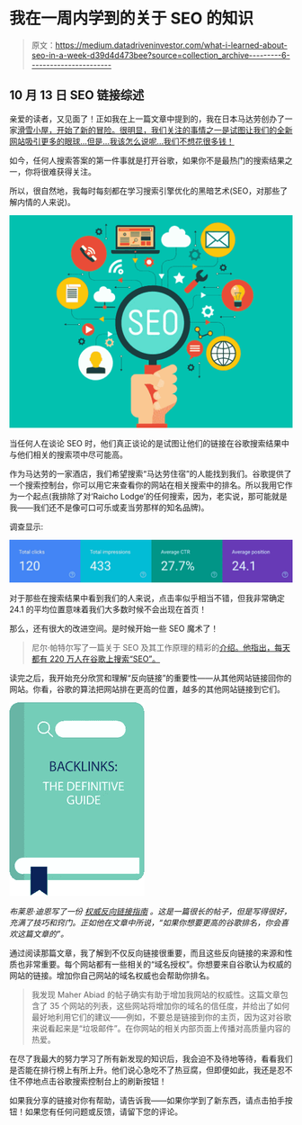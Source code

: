 # 我在一周内学到的关于 SEO 的知识

> 原文：<https://medium.datadriveninvestor.com/what-i-learned-about-seo-in-a-week-d39d4d473bee?source=collection_archive---------6----------------------->

## 10 月 13 日 SEO 链接综述

亲爱的读者，又见面了！正如我在上一篇文章中提到的，我在日本马达劳创办了一家[滑雪小屋，开始了新的冒险。很明显，我们关注的事情之一是试图让我们的全新网站吸引更多的眼球…但是…我该怎么说呢…我们不想花很多钱！](https://www.raicho-lodge.com/our-story)

如今，任何人搜索答案的第一件事就是打开谷歌，如果你不是最热门的搜索结果之一，你将很难获得关注。

所以，很自然地，我每时每刻都在学习搜索引擎优化的黑暗艺术(SEO，对那些了解内情的人来说)。

![](img/a169c5b301576d78cc623fe3ec22f782.png)

当任何人在谈论 SEO 时，他们真正谈论的是试图让他们的链接在谷歌搜索结果中与他们相关的搜索项中尽可能高。

作为马达劳的一家酒店，我们希望搜索“马达劳住宿”的人能找到我们。谷歌提供了一个搜索控制台，你可以用它来查看你的网站在相关搜索中的排名。所以我用它作为一个起点(我排除了对‘Raicho Lodge’的任何搜索，因为，老实说，那可能就是我——我们还不是像可口可乐或麦当劳那样的知名品牌)。

调查显示:

![](img/0924ef0df4f17e9aac57796e5503d944.png)

对于那些在搜索结果中看到我们的人来说，点击率似乎相当不错，但我非常确定 24.1 的平均位置意味着我们大多数时候不会出现在首页！

那么，还有很大的改进空间。是时候开始一些 SEO 魔术了！

> 尼尔·帕特尔写了一篇关于 SEO 及其工作原理的精彩的[介绍。他指出，每天都有 220 万人在谷歌上搜索“SEO”。](https://neilpatel.com/what-is-seo/)

读完之后，我开始充分欣赏和理解“反向链接”的重要性——从其他网站链接回你的网站。你看，谷歌的算法把网站排在更高的位置，越多的其他网站链接到它们。

[![](img/de2b134b058a8f937d45435a3e2c28d5.png)](https://backlinko.com/backlinks-guide)

*布莱恩·迪恩写了一份* [*权威反向链接指南*](https://backlinko.com/backlinks-guide) *。这是一篇很长的帖子，但是写得很好，充满了技巧和窍门。正如他在文章中所说，“如果你想要更高的谷歌排名，你会喜欢这篇文章的”。*

通过阅读那篇文章，我了解到不仅反向链接很重要，而且这些反向链接的来源和性质也非常重要。每个网站都有一些相关的“域名授权”。你想要来自谷歌认为权威的网站的链接。增加你自己网站的域名权威也会帮助你排名。

> 我发现 Maher Abiad 的帖子确实有助于增加我网站的权威性。这篇文章包含了 35 个网站的列表，这些网站将增加你的域名的信任度，并给出了如何最好地利用它们的建议——例如，不要总是链接到你的主页，因为这对谷歌来说看起来是“垃圾邮件”。在你网站的相关内部页面上传播对高质量内容的热爱。

在尽了我最大的努力学习了所有新发现的知识后，我会迫不及待地等待，看看我们是否能在排行榜上有所上升。他们说心急吃不了热豆腐，但即便如此，我还是忍不住不停地点击谷歌搜索控制台上的刷新按钮！

如果我分享的链接对你有帮助，请告诉我——如果你学到了新东西，请点击拍手按钮！如果您有任何问题或反馈，请留下您的评论。
